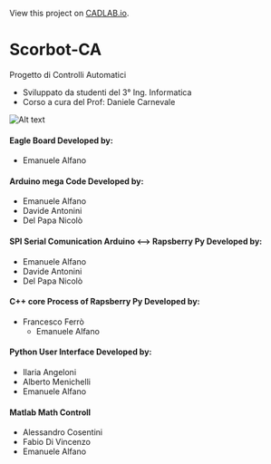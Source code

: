 View this project on [CADLAB.io](https://cadlab.io/project/1649). 

# Scorbot-CA
Progetto di Controlli Automatici
- Sviluppato da studenti del 3° Ing. Informatica
- Corso a cura del Prof: Daniele Carnevale

![Alt text](https://github.com/Alfystar/Scorbot-CA/blob/master/1_Doc/Slide+show+develop/Presentazione%20Scorbot%20low%20level/Hardware/Frontale%20sistema.png?raw=true "Title")

#### Eagle Board Developed by:
- Emanuele Alfano

#### Arduino mega Code Developed by:
- Emanuele Alfano
- Davide Antonini
- Del Papa Nicolò

#### SPI Serial Comunication Arduino <--> Rapsberry Py Developed by:
- Emanuele Alfano
- Davide Antonini
- Del Papa Nicolò

#### C++ core Process of Rapsberry Py Developed by:
- Francesco Ferrò
  - Emanuele Alfano

#### Python User Interface Developed by:
- Ilaria Angeloni
- Alberto Menichelli
- Emanuele Alfano
#### Matlab Math Controll
- Alessandro Cosentini
- Fabio Di Vincenzo
- Emanuele Alfano
